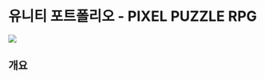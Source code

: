 # 유니티 포트폴리오 - PIXEL PUZZLE RPG

<img src="https://github.com/psw1305/UnityProject-P.P.R/assets/6329345/159128a0-bb4f-4085-a798-742a86f285b7"/>

## 개요
